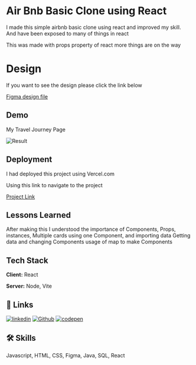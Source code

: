 
# Air Bnb Basic Clone  using React

I made this simple airbnb basic clone using react and improved my skill. And have been exposed to many of things in react 

This was made with props property of react more things are on the way


# Design

If you want to see the design please click the link below

[Figma design file](https://www.figma.com/file/YM1sNCCGXI6eJ8JZqP2Nrm/Airbnb-Experiences?type=design&node-id=0%3A1&mode=design&t=ZuRqXD5w25HAfIvE-1)


## Demo

My Travel Journey Page


![Result](https://i.postimg.cc/zB4W2WBm/image.png)


## Deployment

I had deployed this project  using Vercel.com

Using this link to navigate to the project

[Project Link](https://air-bnb-basic-clone.vercel.app/)


## Lessons Learned

After making this I  understood the importance of 
Components,
Props,
instances,
Multiple cards using one Component,
and importing data
Getting data and changing Components
usage of map to make Components





## Tech Stack

**Client:** React

**Server:** Node, Vite

## 🔗 Links
[![linkedin](https://img.shields.io/badge/linkedin-0A66C2?style=for-the-badge&logo=linkedin&logoColor=white)](https://www.linkedin.com/in/murali-kanna/)
[![Github](https://img.shields.io/badge/GitHub-100000?style=for-the-badge&logo=github&logoColor=white)](https://github.com/Kanna116)
[![codepen](https://img.shields.io/badge/Codepen-000000?style=for-the-badge&logo=codepen&logoColor=white)](https://codepen.io/Klax)

## 🛠 Skills
Javascript, HTML, CSS, Figma, Java, SQL, React

